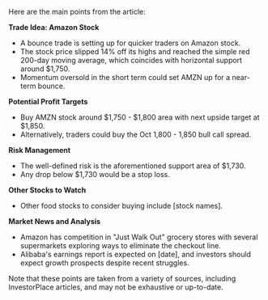 Here are the main points from the article:

**Trade Idea: Amazon Stock**

* A bounce trade is setting up for quicker traders on Amazon stock.
* The stock price slipped 14% off its highs and reached the simple red 200-day moving average, which coincides with horizontal support around $1,750.
* Momentum oversold in the short term could set AMZN up for a near-term bounce.

**Potential Profit Targets**

* Buy AMZN stock around $1,750 - $1,800 area with next upside target at $1,850.
* Alternatively, traders could buy the Oct 1,800 - 1,850 bull call spread.

**Risk Management**

* The well-defined risk is the aforementioned support area of $1,730.
* Any drop below $1,730 would be a stop loss.

**Other Stocks to Watch**

* Other food stocks to consider buying include [stock names].

**Market News and Analysis**

* Amazon has competition in "Just Walk Out" grocery stores with several supermarkets exploring ways to eliminate the checkout line.
* Alibaba's earnings report is expected on [date], and investors should expect growth prospects despite recent struggles.

Note that these points are taken from a variety of sources, including InvestorPlace articles, and may not be exhaustive or up-to-date.